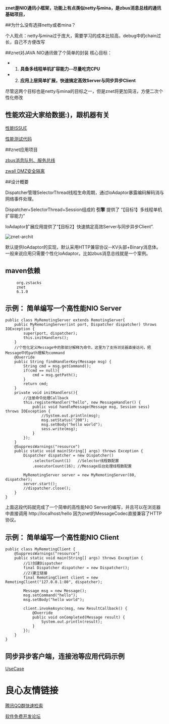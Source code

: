 **znet是NIO通讯小框架，功能上有点类似netty与mina，是zbus消息总线的通讯基础项目，**

##为什么没有选择netty或者mina？

个人观点：netty与mina过于庞大，需要学习的成本比较高，debug中的chain过长，自己不方便改写

##znet对JAVA NIO通讯做了个简单的封装
核心目标：
 
* 1) **具备多线程单机扩容能力--尽量吃完CPU**
* 2) **应用上层简单扩展，快速搞定高效Server与同步异步Client**

尽管这两个目标也是netty与mina的目标之一，但是znet将更加简洁，方便二次个性化修改

## 性能欢迎大家给数据:)，跟机器有关

[性能ISSUE](http://git.oschina.net/rushmore/znet/issues/1 "perf") 

[性能测试代码](http://git.oschina.net/rushmore/znet/tree/master/src/test/java/org/zstacks/znet/perf "perf_code") 


##znet应用项目

[zbus消息队列、服务总线](http://git.oschina.net/rushmore/zbus "zbus") 

[zwall DMZ安全隔离](http://git.oschina.net/rushmore/zwall "zwall") 




##设计概要

Dispatcher管理SelectorThread线程生命周期，通过IoAdaptor暴露编码解码消与网络事件处理。

Dispatcher+SelectorThread+Session组成的 **引擎** 提供了 “【目标1】多线程单机扩容能力”

IoAdaptor扩展应用提供了“【目标2】快速搞定高效Server与同步异步Client”.

![znet-archit](http://git.oschina.net/uploads/images/2015/0520/092839_1bf13569_7458.png "ZNET概念设计图")

默认提供IoAdaptor的实现，默认采用HTTP兼容协议--KV头部+Binary消息体。一般来说应用只需要个性化IoAdaptor。比如zbus消息总线就是一个案例。


## maven依赖

	 
		 org.zstacks 
		 znet 
		 6.1.0 
	 



## 示例： 简单编写一个高性能NIO Server
	

	public class MyRemotingServer extends RemotingServer{ 
		public MyRemotingServer(int port, Dispatcher dispatcher) throws IOException {  
			super(port, dispatcher);
			this.initHandlers();
		} 
		//个性化定义Message中的那部分解释为命令，这里为了支持浏览器直接访问，把Message中的path理解为command
		@Override
		public String findHandlerKey(Message msg) { 
			String cmd = msg.getCommand();
			if(cmd == null){
				cmd = msg.getPath();
			}
			return cmd;
		}
		private void initHandlers(){
			//注册命令处理Callback
			this.registerHandler("hello", new MessageHandler() {
				public void handleMessage(Message msg, Session sess) throws IOException {
					//System.out.println(msg);
					msg.setStatus("200");   
					msg.setBody("hello world");
					sess.write(msg);
				}
			});
		} 
		@SuppressWarnings("resource")
		public static void main(String[] args) throws Exception {    
			Dispatcher dispatcher = new Dispatcher()
				.selectorCount(1)   //Selector线程数配置
				.executorCount(16); //Message后台处理线程数配置
			
			MyRemotingServer server = new MyRemotingServer(80, dispatcher);
	    	server.start(); 
	    	//dispatcher.close(); 
		}
	}
	
上面这段代码就完成了一个简单的高性能NIO Server的编写，并且可以在浏览器中直接调用 http://localhost/hello 因为znet的MessageCodec直接兼容了HTTP协议。

## 示例： 简单编写一个高性能NIO Client

	public class MyRemotingClient {
		@SuppressWarnings("resource")
		public static void main(String[] args) throws Exception { 
			//1)创建Dispatcher
			final Dispatcher dispatcher = new Dispatcher(); 
			//2)建立链接
			final RemotingClient client = new RemotingClient("127.0.0.1:80", dispatcher);
			
			Message msg = new Message();
			msg.setCommand("hello");
			msg.setBody("hello world");
			
			client.invokeAsync(msg, new ResultCallback() {
				@Override
				public void onCompleted(Message result) { 
					System.out.println(result); 
				}
			});
		}
	}

## 同步异步客户端，连接池等应用代码示例

[UseCase](http://git.oschina.net/rushmore/znet/tree/master/src/test/java/org/zstacks/znet/usecase "usecase") 



 # 良心友情链接

[腾讯QQ群快速检索](http://u.720life.cn/s/8cf73f7c)

[软件免费开发论坛](http://u.720life.cn/s/bbb01dc0)
